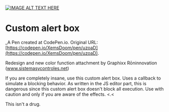 [![IMAGE ALT TEXT HERE](https://i.postimg.cc/XNkJTd87/screenshot-2020-01-01-at-23-32-41.png)](https://youtu.be/z1nWkGOSrkY)

# Custom alert box
 _A Pen created at CodePen.io. Original URL: [https://codepen.io/XemsDoom/pen/uzoaD](https://codepen.io/XemsDoom/pen/uzoaD).
 
Redesign and new color function attachment by Graphixx Rōninnovation (www.sistemasycontroles.net)

 If you are completely insane, use this custom alert box. Uses a callback to simulate a blocking behavior. As written in the JS editor part, this is dangerous since this custom alert box doesn't block all execution. Use with caution and only if you are aware of the effects. <.<

This isn't a drug.
